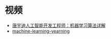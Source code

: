 



# 视频

 * [唐宇迪人工智能开发工程师：机器学习算法详解](https://edu.51cto.com/course/15009.html)
 * [machine-learning-yearning](https://github.com/ajaymache/machine-learning-yearning/blob/master/full%20book/machine-learning-yearning.pdf)
